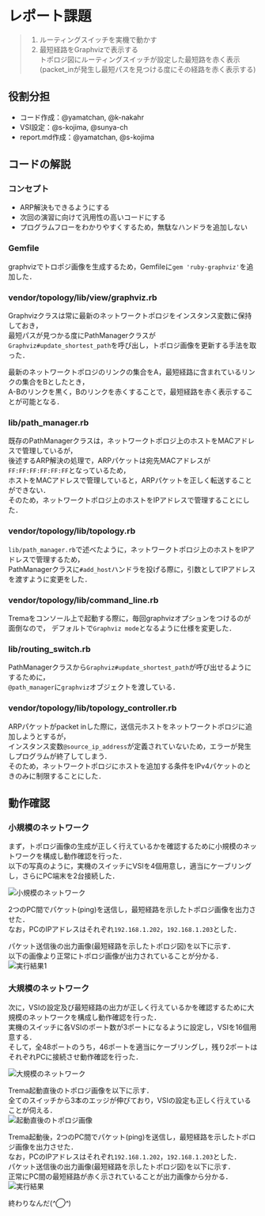 # レポート課題
> 1. ルーティングスイッチを実機で動かす
> 2. 最短経路をGraphvizで表示する  
  トポロジ図にルーティングスイッチが設定した最短路を赤く表示
  (packet_inが発生し最短パスを見つける度にその経路を赤く表示する)

## 役割分担
* コード作成：@yamatchan, @k-nakahr  
* VSI設定：@s-kojima, @sunya-ch
* report.md作成：@yamatchan, @s-kojima

## コードの解説
### コンセプト
* ARP解決もできるようにする
* 次回の演習に向けて汎用性の高いコードにする
* プログラムフローをわかりやすくするため，無駄なハンドラを追加しない

### Gemfile
graphvizでトロポジ画像を生成するため，Gemfileに``gem 'ruby-graphviz'``を追加した．

### vendor/topology/lib/view/graphviz.rb
Graphvizクラスは常に最新のネットワークトポロジをインスタンス変数に保持しておき，  
最短パスが見つかる度にPathManagerクラスが``Graphviz#update_shortest_path``を呼び出し，トポロジ画像を更新する手法を取った．  

最新のネットワークトポロジのリンクの集合をA，最短経路に含まれているリンクの集合をBとしたとき，  
A-Bのリンクを黒く，Bのリンクを赤くすることで，最短経路を赤く表示することが可能となる．

### lib/path_manager.rb
既存のPathManagerクラスは，ネットワークトポロジ上のホストをMACアドレスで管理しているが，  
後述するARP解決の処理で，ARPパケットは宛先MACアドレスが``FF:FF:FF:FF:FF:FF``となっているため，  
ホストをMACアドレスで管理していると，ARPパケットを正しく転送することができない．  
そのため，ネットワークトポロジ上のホストをIPアドレスで管理することにした．


### vendor/topology/lib/topology.rb
``lib/path_manager.rb``で述べたように，ネットワークトポロジ上のホストをIPアドレスで管理するため，  
PathManagerクラスに``#add_host``ハンドラを投げる際に，引数としてIPアドレスを渡すように変更をした．


### vendor/topology/lib/command_line.rb
Tremaをコンソール上で起動する際に，毎回graphvizオプションをつけるのが面倒なので，
デフォルトで``Graphviz mode``となるように仕様を変更した．


### lib/routing_switch.rb
PathManagerクラスから``Graphviz#update_shortest_path``が呼び出せるようにするために，  
``@path_manager``に``graphviz``オブジェクトを渡している．

### vendor/topology/lib/topology_controller.rb
ARPパケットがpacket inした際に，送信元ホストをネットワークトポロジに追加しようとするが，  
インスタンス変数``@source_ip_address``が定義されていないため，エラーが発生しプログラムが終了してしまう．  
そのため，ネットワークトポロジにホストを追加する条件をIPv4パケットのときのみに制限することにした．


## 動作確認
### 小規模のネットワーク
まず，トポロジ画像の生成が正しく行えているかを確認するために小規模のネットワークを構成し動作確認を行った．  
以下の写真のように，実機のスイッチにVSIを4個用意し，適当にケーブリングし，さらにPC端末を2台接続した．  

![小規模のネットワーク](./img/check1.jpg)

2つのPC間でパケット(ping)を送信し，最短経路を示したトポロジ画像を出力させた．    
なお，PCのIPアドレスはそれぞれ``192.168.1.202``，``192.168.1.203``とした．

パケット送信後の出力画像(最短経路を示したトポロジ図)を以下に示す．  
以下の画像より正常にトポロジ画像が出力されていることが分かる．   
![実行結果1](./img/check1-1.png)

### 大規模のネットワーク
次に，VSIの設定及び最短経路の出力が正しく行えているかを確認するために大規模のネットワークを構成し動作確認を行った．  
実機のスイッチに各VSIのポート数が3ポートになるように設定し，VSIを16個用意する．  
そして，全48ポートのうち，46ポートを適当にケーブリングし，残り2ポートはそれぞれPCに接続させ動作確認を行った．  

![大規模のネットワーク](./img/check2.jpg)

Trema起動直後のトポロジ画像を以下に示す．  
全てのスイッチから3本のエッジが伸びており，VSIの設定も正しく行えていることが伺える．  
![起動直後のトポロジ画像](./img/check2-1.png)

Trema起動後，2つのPC間でパケット(ping)を送信し，最短経路を示したトポロジ画像を出力させた．    
なお，PCのIPアドレスはそれぞれ``192.168.1.202``，``192.168.1.203``とした．  
パケット送信後の出力画像(最短経路を示したトポロジ図)を以下に示す．  
正常にPC間の最短経路が赤く示されていることが出力画像から分かる．  
![実行結果](./img/check2-2.png)

終わりなんだ(*^◯^*)

